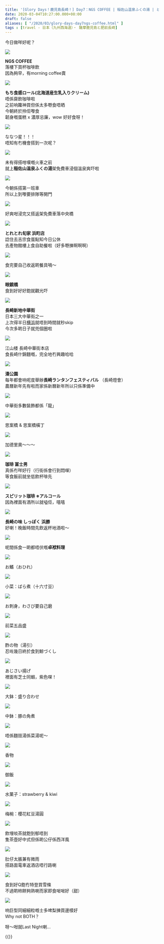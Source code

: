 ```yaml
---
title: '[Glory Days！鹿児島長崎！] Day7：NGS COFFEE | 稲佐山温泉ふくの湯 | とれとれ旬家 | 眼鏡橋、長崎新地中華街 | 珈琲 冨士男 | 浜勝'
date: 2020-03-04T10:27:00.000+08:00
draft: false
aliases: [ "/2020/03/glory-days-day7ngs-coffee.html" ]
tags : [travel - 日本（九州西海道）・ 薩摩鹿児島と肥前長崎]
---
```


今日做咩好呢？  

![](/images/kojngs7.jpg)

**NGS COFFEE**  
落樓下買杯咖啡飲  
因為夠早，有morning coffee賣  

![](https://ndhpwa.ch.files.1drv.com/y4moXo-7x8tSu4wNrn335LdrXogcR4J01eHecpazRcarBPg-dR1qVVuuRt4uHs2BafPAbV2PIVODcLrPZZ9s_DCHwr1XPSZypl5iYJCCMo6rWalXhTaK7jAks3jA6wBd7uBjDWuM5DNcrC6_FCyy72v83iTcEpRtgqpNN2tmQfyDmtEfeF3jfCCs028QxvYNTBWdPrl4k5dUUrcUB4ZgXDbQA?width=660&height=371&cropmode=none)

**もち食感ロール(北海道産生乳入りクリーム)**  
唔係齋飲咖啡啦  
之前响籮神買但係太多嘢食唔晒  
今朝終於拎佢嚟食  
韌身嘅蛋糕 x 濃厚忌廉，wow 好好食呀！  

![](https://a12a5g.ch.files.1drv.com/y4mJiqx211JfsHoTh2sXZI8GNcKkH9HCpETVUT5eWmuoFT7PTE1pc6gAFcLzXgNkZivc2iWfRa9jZ3jqq6cgcS7mCqh9mDFrBefmWn2TO3Zl5JEPUcfaDQaQ5wrUYliSIC0wi-H0lXaI9I3RSTLMBlMS8wUXo2x9YfivCv2-VSJC530nQkY0uBPkcVrR-OaxWj_Ez1620zCxEhsJ1C3lBQyhQ?width=660&height=371&cropmode=none)

ななつ星！！！  
唔知有冇機會搭到一次呢？  

![](https://a11q5g.ch.files.1drv.com/y4mxteoEvhYaeLZzcfRjilJJ33-QFBIPK7Zu7Y-nEYk2tq6ikR_P18RxYHhHnlg_WX-fVu83xkuKWZ52r_tGnEmtmifhAO4Ji0seuN1ri9ULoXwpjzoOYVE-e43wljOCRoDIQe41j_QHdUeZFf0VGbYx7jlSGTGrcTdO13aGffdCPVm3c0pgGuC23ugYlx8xrpKzowyGtREFHdVcAWLOuvg0w?width=660&height=371&cropmode=none)

未有得搭咁嘆嘅火車之前  
就上**稲佐山温泉ふくの湯**架免費車浸個溫泉爽吓啦  

![](https://a12c5g.ch.files.1drv.com/y4maB_k86J6izyn5t60n6Kcm6Ymtqdru4-5us2Uo1BWqISIhpjxuvlzNVmTcgVozWak6fnXtNANYO5yXJ3Wh1x_LyBNduGv88_ffKqE_8OMyRKjF0OLxK8td8jy30ODfu4kwKc_pva-0KBZOv-tCaHIRlxyRhTQfdhiayxeQOpbV3G5oqhzn84pFHZ2fR2h6EE9OEJ9oyOvIR2fFScKhukmrw?width=660&height=371&cropmode=none)

今朝係搭第一班車  
所以上到嚟要排隊等開門  

![](https://a12b5g.ch.files.1drv.com/y4miB8KLKZPBLIzovgnySGN3JUNm8CS49YXPCjj1kzBvLN-OwgciAOjjDTvISLD1cFewb0zH5RtRVlJft0sQRj2gi2ZPWK7wcNM2mMKEEhKkMnppW5eavEENQ9nmTVe-u_-ItyQ1GKvKf-v63cLC75G_ZSBRZjq_Zx-vClp8MRrPpizljfAjx1zHInW5mqow54Zll4hoqn59DBaC8mL7LsABg?width=660&height=371&cropmode=none)

好爽咁浸完又搭返架免費車落中央橋  

![](https://l9h0wa.ch.files.1drv.com/y4mGTqY_gXM7RK7gtDTk2NnxoXNziw74t_UbVkvY2LSnWByFGctoVoAY-HYSB-5ynkusR4Ixmdv3KCvAiEGtRbEPF5JYURb6OSG_zAPxhQkos96c7SfAvM9aEetsc6VDg5mK37QXsQct1E7WP30cBKaKNOvRVqD3OFEgXv3PSp_PdhGej5pRuhUj2N-kQ5D6xipvTL6ggOCbxMPV_xEKDLUdw?width=660&height=371&cropmode=none)

**とれとれ旬家 浜町店**  
諗住去吉宗食蛋點知今日公休  
去產物館樓上食自助餐啦（好多嘢揀啊啊啊）  

![](https://bf2c5g.ch.files.1drv.com/y4mD_NC39lTYQaPCQNh-mbJqzIn0RR1Zffo0gio7wfDrBWOI-zY4AnxXslFz3UJIAsVKBTpfHpYTX9RNRHaH_1XV5Otk7nb5q822jIdTeLTPjtPCSyeVyh5Goa00luKuGei4yIIaTHUl3Hj7wO-p9Z76Dd3mKvqt53fH-hU0Bli-eX6P8HYD8ped-SS2sHpn2TPEZ0v0NEE_29u1BcJx2uw9A?width=660&height=371&cropmode=none)

食完要自己收返啲餐具喎～  

![](https://q1yd5g.ch.files.1drv.com/y4mlexlWUqBohgfKEES4dnNn1Fy4UuDws7qCRkuNPNaOgv_CITDQ_amQneDrfYZjN-z8BHgKr0LyAGyuouoqk5Yr8IChBUrypb040zgWAUAgkn99mPl6p1_u9Tal1RldOR1v3e5Kbs0DG97bNzYcfkgYW9uzr0vqEwOLlkPHXDq_ggk6t8UwsBL-amXV12o9CnKUT8wRsA2ps0frEfiCYhh8Q?width=660&height=371&cropmode=none)

**眼鏡橋**  
食到好好好飽就觀光吓  

![](https://bl2a5g.ch.files.1drv.com/y4mMDq-Alsy294JA4Wbn-3WAvbm1jtj1GdUwcKuT56RLCVauOGPw8I_D-jq6BQMwVUipNCxLeeT5AeYsOIax9ylFfwSn_sWpn2JnHdemI1m3Z8JQ3c3ivXXYXUBBK-KbvrGIhkTzAa-nLw8RlE3vMrWis3WUXTmD_NAlcOf5d8ioz4Rz00cZH6gSRNXhDJYAlUobnadbCaq45k4e6A10frn-g?width=660&height=371&cropmode=none)

**長崎新地中華街**  
日本三大中華街之一  
上次得半日[横浜](https://www.hidie.net/2019/07/day2.html)就唔到時間就秒skip  
今次多啲日子就兜個圈啦  

![](https://bv2j5g.ch.files.1drv.com/y4mp9Gl_agDnUEbuheYo65dGZJTzSk7jITwMlhT0BTJ_FOHUm48Fa59Gr6wo-2_Uj3pZwQ4Fks5UZkm9TgE8F7DshU4n4gmPRgTOq-dARGZDzAbhqUtdT9cC5sZGqUdzweh-qVx1U_qDiC2yDf-JpyUQGxuoaOw1mLYiYxHx5UsDJOaEdpx8hN0jU_q9jsVQ8SQAUJfbFZyq-FcZW9jpIL3Og?width=660&height=371&cropmode=none)

江山楼 長崎中華街本店  
食長崎什錦麵嘅，完全地冇興趣哈哈  

![](https://bv2d5g.ch.files.1drv.com/y4mChctyb8OsEoFIeTzSdooM4HYNmVFimYer_0qwOu5otcwRmUY3sAPVvQhgjx4-qv51rNl7pfrmb57DNbI1zZ3Pll4gU5HtZP4GPra0S5Kw72nOZIqiXwuXC6TLq_prROmocgQZiZ8ZJTcOoeCVZQhe1_p980elcxXGoaCmIw4bHSSoD89FYUIn9Uil4QK7zs7dxMh6fHMy075cX5PYX7mZA?width=660&height=371&cropmode=none)

**湊公園**  
每年都會响呢度舉辦**長崎ランタンフェスティバル** （長崎燈會）  
農曆新年先有啦而家係新曆新年所以只係準備中  

![](https://bv1q5g.ch.files.1drv.com/y4m4uzt6mkp47Mc3yK-cDCMvngcmhKG_FbVhhB--zjDT5i3qjqhbqJ822S3ILhf1H_N3EN6fAVzJmjVjWIVkYbCyHkcDDO_1LpUclHH0U-5lsoEZSL4dzsMT41Ztz0TdAr7dhjVWuHuDXuBzCGeyG7UfyTjWeuXHdHIBGoqxnmhpw-EK5bpID2BailFZTZPphMzPGuSkMGNSbfQC4iaWaKhFg?width=660&height=371&cropmode=none)

中華街多數裝飾都係「龍」  

![](https://av2c5g.ch.files.1drv.com/y4m_CeAgc6uRAAzjeV1wFat3euLJqPGarMK5ZemipsLR-5iJ9PQCMvn_mc8kfYHS_vTulgTHBhB3uiTXnrA4PLU7fsom_xy38O66IjFCDF4_ofu_GNOosZZZggipDMZf-ZztKCq7RtC0L1_MYf0AUp8oIhQrzjjo0M68mIrBs94vQf86-bGRlpS3n3yXf5ReLYKCVq4gKjGKC-Gz1xqGqf-JA?width=660&height=371&cropmode=none)

思案橋 & 思案橋橫丁  

![](https://av2b5g.ch.files.1drv.com/y4m8ZDkczhV-Df0FVuH9oeGGdrqbIIb9OtSH51huDCO44ZAzx-w_mQS0GSdtTW2vKoT0PQukCHUX6R49SlgmFH-3lw85fWVtD3YqAVQ02vnyAjqM8bC13AqyjzQf76BXcOyxcKLLmpQldsGDwIW1Xjk63WO9oTiYJ0VXgqjETRIoV03e116_m3_WYAQVMyxbbyBHlOn_mnDP7cMlMCC8ywk2A?width=660&height=371&cropmode=none)

加德里奧～～～  

![](https://a10gww.ch.files.1drv.com/y4mUaKJhHWrDuodApiazSIQ2SPbjSUkK_RzQ-I_icHJRsyXDjeweqdro0P41ere7ZlXAkf38Nmxh8IqhWbJn41PvnKahr3rhXWT2dgI8Qq1Fx9Af9ENsjxUAWODHBMjZLOqOHFD0d2VtYeG6DXT9yGmTa1vbPEnrcWBFxLHihmYotIKnZXRVUoG_fJ59D1dU26oIkhcaS__tyqgYU-yFrM-eQ?width=660&height=371&cropmode=none)

**珈琲 冨士男**  
真係冇咩好行（行街係會行到悶㗎）  
等食飯前就坐低飲杯啡先  

![](https://a10bww.ch.files.1drv.com/y4mVnId8a6WlEPA446LRqNrgASJpe9JFme2-StwaalOEyKYm49opROqSV9mnXV9clHAtKJ2LtwnIf8zH6vv-601h1Obw234d81vtqbuB6XBfemhZNI7yShEczf1TkAK0yrtsa0P4Nov7nB4zErRg4YaqW9sLpd6RSR_I56OyZNXHgA4Km7WeoRzg18qHBreYtZdlSTAMIyJZbEjsuTLIwPtxQ?width=371&height=660&cropmode=none)

**スピリット珈琲 ※アルコール**  
因為裡面有酒所以就嗌佢，嘻嘻  

![](https://qfyf5g.ch.files.1drv.com/y4mcbLPW24MX-nTPZKUvasViFu4ImmLLF0GAAgQNedXvf4Nldfg9jgcU7N6GPEvym5mMHYfm_4JuFO7zIIkCbvx5pRw8QTvmZ99RsjSU1UomBK7CwX8dET_YkHGA27-igcaqXuIwGQWBsqfBkl7h3vTSY-LIl_IvaMBoTvQjZc_bugLIVW74o-HCrAfrtvWX5PrJ9fr8sCFpeVQtjoz-c7YQQ?width=660&height=371&cropmode=none)

**長崎の味 しっぽく 浜勝**  
好喇！晚飯時間先飲返杯地酒啦～  

![](https://p1yj5g.ch.files.1drv.com/y4mX2P-ZwEa2YEO5ZOtTIEdjTeGoepGoLg5NxUZqPQMTsmATZ-HH0uvEJBg7R4kz8thBVijqvMmcjboM1qk2kFDFNzhvMiqcK79J7DvSDFD3QiIRJKw4rBhLX0IwTx8grzmVmG9BzpA29F6ztlZZ4mp0wxL4n7C-KfplthMF6NCDTBg6OWtV83IDOTz_HIRJwPZ7okO7gucS2kG_jCDKuQUXA?width=660&height=371&cropmode=none)

呢間係食一啲都唔伏嘅**卓袱料理**  

![](https://p1yk5g.ch.files.1drv.com/y4mx7TkdHdnz5tFofBdlWEZ23EKZRW9BuCJvWOVdDA0Wgq6qPjsY3Ni6wtcboWgkUMo4L4C0WMOAIRWyD0bfczBKMDfR9zXVl9lULM82Ioh28_mQ1hx4AociRIH8n9hwplsrOvlUbw9IABAjhJ0j3fRjOCTc8F1ZG13_q8pW-7O7kOX0VwunNIy-05bsL1HynHNCjA98aeiwDqklY4_yUWzHA?width=660&height=371&cropmode=none)

お鰭（おひれ）  

![](https://p1yg5g.ch.files.1drv.com/y4mPf0CXKjzrOCPux-jjOMZQCkyFHTp2mWf5sxcX_9EiIn6eHN6_ZILTPiQVRHkbX3EkdxNnca7QC2UEng-e3yu62oUtpw9bG66Fd1aie-G2P0VkCjvGWOTyiKk0gzFKOEd_nyn3GDyhqZGBKRG394HWC87W0ZCl-GxcA-GjyK7SY7mGgNj3xnvlHrZPMgpJXvm_n2SkpmLus-HDo7saNgeSw?width=660&height=371&cropmode=none)

小菜：ばら煮（十六寸豆）  

![](https://p1yf5g.ch.files.1drv.com/y4mXhQBpvxnHp4qGFeq4vcB3GJ0hkkPWZ7JdbVb89RdI7FiLxym51VrepypxE-C3-mESHXgampWZHjvJJwn4POJzAN86z642tlBgQjv4HwdzAAmE0ho855GZ002OANIaI7l1il5JkKiPn--pS8-BUFmhlY5VulitySkeOAyt6RnpnhKVbZrPqnIldG2j-LZ1uTQeK-te9e4E21A4J5DYcuRug?width=660&height=371&cropmode=none)

お刺身，わさび要自己磨  

![](https://p1ya5g.ch.files.1drv.com/y4mK1uB3hYk1sq9BlGoKRddFt2Op8iO-IVyssM9ugv2VQyZKiKyIPj4KFl5JLVAlsV8N5c8KWKNCos-q76ATARYd4wu63qF-wxemnR9AbhB9VLNN3AUVTvOByqIW6roNNS4LZ62gYAVmWkydgQUGw3gt71WjpkQg06_dD1ZXt8YRDGGJg8Yr4RCFGnT9GHHprzS7VrWkCyYz02oqw_5k-z9Tw?width=660&height=371&cropmode=none)

前菜五品盛  

![](https://al2k5g.ch.files.1drv.com/y4mh2aV-JMmBEAXMfiVANJGMojr-pT5CqTHfWMW0exNwRnS4qxs5AaaPKIkjitCF1KvYR-eY3_UoX8cQwaX3FsuInylSk6C1tcfWIeIr6M6dt5ru3Gi1H2KpR2Mkg-sAoI9faGsowNlWnbsqZ_VBoaYjfD15xrh8ugzyNKcnfaCRP5z53adjjrN01KUAL0APXGXZY8ADuzSxoC_LnpJuP93Eg?width=660&height=371&cropmode=none)

酢の物（湯引）  
忍咗幾日終於食到鯨づくし  

![](https://al2j5g.ch.files.1drv.com/y4mNGNdUIPXdWcSy6iRwMJ29VayM7Yq6PgHxzoOo5JIs4UDC6Pfws71GLPa1c47sV9L3ySMD__sZyt2MmUjjlEw9qVg9fQ4ew7hJb8FWgEF9sNDs-R_kIvoq7tU0j4RFlRfTM0TbkxIinufBHZOHM6_XOtuTnLJvPL86UP-1lYxkE3N87v0c_PyBGG7iZ5e0toO8WyywnP1lr7Xqhcxu6EzFg?width=660&height=371&cropmode=none)

あじさい揚げ  
裡面有芝士同蝦，紫色㗎！  

![](https://al2g5g.ch.files.1drv.com/y4mM3BfxbSSygI7JokyB7lxjVfzZyJIyWTkJhHzg1T2-o52KwfgsYIpHz7klY4eKE-JkBpUQsTBLRMr81-cHQreNoLSPiWzSAsvwQKx9XkE97G4I_TZoLz8hDHI6tNxl12ribV64jZy56OEmSNQyTib08-HDYfEnL3x4-8jwGKHSLNeagHusbzDTT8gKr3CRQjkYu0H1FIFWew2q4YYQReZjA?width=660&height=371&cropmode=none)

大鉢：盛り合わせ  

![](https://al2a5g.ch.files.1drv.com/y4mZ1kNYyC3hO4O1oKt2t4n-YnJEMfE7inv6ar7xyu_aoWbXvV2A7sKEqTJue6BMeKQhpTzYA6H1Vu9lhgN8PFZguQauENZC1Vm222SbdjMjq879-kJccc7mNBb_-vc_zbxBd3N9ZZ4GQJ5XFX2Ywfvy8unE0mNTSOQln65aLpRHwfcFapzSXUPcoFjjdZxa-osKi3xCCuCk0o6JYxoNRdcnQ?width=660&height=371&cropmode=none)

中鉢：豚の角煮  

![](https://al1q5g.ch.files.1drv.com/y4mYOttaA1OvVYRiApmqXrLcR79-VBMbU692vK3lX1z-yhYvJ3pE9P5Fa9mPMDk9dz8noOXyJaYjuCRnDVuCRw146shvpl6PXw2lbTaXxYQx5ATsQ83AOvve3wo_8XhXdC7TW_3rxAbyaa-pQynjsnFWyHlL2tSMyDnj0kZdosjMXt9pvRPxvB4ze6mpr86fRMk9XH-mJuJfrJ9iY4-fU7WIg?width=660&height=371&cropmode=none)

唔係麵豉湯係菜湯呢～  

![](https://al2c5g.ch.files.1drv.com/y4mi40Q8JmnbBROBwKMCtyfNUfnTimbWljUywMl4rAOxqhOSkTfVm_eLoImYJ4HwjjnR2cUHeJt12nyQO7VAB5HmtLBpJDZR-evsDiu0zjSsDjgLRjwLYBr25XaExIZER1ELgJ94YQ4xJbiI6pLuQauOIp87o_ng3LLx1EZHc5T1uao1bh8xT10jjX4Lc0j2VQnCCqbq6bcr3hzYSuPAhCRTQ?width=660&height=371&cropmode=none)

香物  

![](https://al2b5g.ch.files.1drv.com/y4m4lHDo4FGlVMYYZeQpG6RtK5hVeel96J7x92UzqNDE89tR84chhODaws8_IDW13nxCoUieQ2Zf5UqP2-p0AMgQ18P_rYjNq7_F4S3HxYteCtbtbRpf1ndzEZi4lnr0dJzUF7W_uuyD1YBP-peZLayYOMqbY6ZhUCdxNvJsZK_1QnDopQ1-DqE-pzgI5jqINjep7mSf5ML0LuedYUeF4j9qQ?width=660&height=371&cropmode=none)

御飯  

![](https://av2k5g.ch.files.1drv.com/y4mVNzCqcivZSYA_m9cE9HPmy6Us01CEEODX5QxhpZk4aw4_DTvhEHaWf6l4Xpw5hmbp4yTDgkSBJq7s2RCaQUV7S7UthEaZcOILLTfPc1h_wVXgsn5NBRNY9NGhD-asH__PGaLxZY1YuLgzw6-j-P0AdiIBJ9vS5ePRrDrK0qIff3WRZSGH-PXvZnzq6CLlczPd1xHLNyt1zeh5tLy3Ko4Pg?width=660&height=371&cropmode=none)

水菓子：strawberry & kiwi  

![](https://av2j5g.ch.files.1drv.com/y4mlywQUE7JJf0IDTatbWAeDFEVQhfHgZInjLH8NzonwtV3NbWcH0AZd8Zndmm6toQina4Hvl77o9EXltpVwf2hPht4ciumZHSdjbtkPhBMvaDAVeyxaMgQEwifY32Yeb7M4cV0XjsP3SOSOzctRvK3KBzzKFQcazIrACcNgg03dI46Yg-rwCZH9QbHd5L5lT9YkhoRDCRbA7P23LOkpqhymA?width=660&height=371&cropmode=none)

梅椀：櫻花紅豆湯圓  

![](https://av2e5g.ch.files.1drv.com/y4mueV-6mpUmyroHBDqt7l6nWwlTKFjOksOzaE2eGaIF1aBzeDukYQYSYtphFBu_XzBMD2QpFZMC9OcfUpTbKgrg9b9a3u4dNw1twLnwA8nljelUbOtI7V7qjQKTjpiEBT0clRQdPpiHIm_YXla2xH2bX5mjo1ACYx-0YM0GXqgC49Z43102FVG4JaTEkNgSvhXaHwqVGgmuUv11Wbty5NFNw?width=660&height=371&cropmode=none)

飲埋啖茶就飽到郁唔到  
隻茶壺好中式但係啲公仔係西洋風  

![](https://av2d5g.ch.files.1drv.com/y4mfAbv8WIlUoj1VvD2JzuiNazECsd4yO9_FVc8rOCX0EyOCou-zXDAnBQ39KSRAhhjmEX1lFFqEG8G7xONPeyaxyhTwBqBS_RtcXkNP-1AJ_UibuWtYD493t2P3syN6hjPiUZ-LU7XzgXp2LuWW-ZXrUB6woY-gT06eyxxkFNQfemfALR8LfByDVSdYWzVE3ckt89V9xN8C4nHKvlXj9mcyQ?width=660&height=371&cropmode=none)

肚仔太脹兼有微雨  
搭路面電車返酒店唔行路喇  

![](https://av2f5g.ch.files.1drv.com/y4mnvKPdzJHFJfC2Kq2X1unckeH8jZsukkbfvPbSYSqWNz0NCjO2VhgHSSswuRXAoaJmOObcr0SkBJZ4xX88FIwEJm6B876DqRtx2SU0BBsWE4h-0Ixk6mhVcz-_iLmuC7I2-Qwxej9oZrEv0F3cqg9dGc4bg7ovm2bPawo9ywc--LopJi-fyd5_4z6gf9kSawBnVsv3wIJM_LnT2ewX3L2Aw?width=660&height=371&cropmode=none)

食到好Q飽冇特登買雪條  
不過啲柿餅夠熟喇而家即食啱啱好（甜）  

![](https://av2a5g.ch.files.1drv.com/y4mdxMvS4Un8TEAUOj9dCh9ikNcnHH2mby4F_WaIl6w23IRXxcKBh3IHo14DgBBmBvGaH47ynWXmhIXhBjoJG6e76PSpERYvsrOUbYyY34H9a6jlbSt9YuySlbKruBWdPQaQ9X7ervmZArQvfKuRDYrF1Tio1_c-eFFKP7v0k-2EwOBY3jf3ScNO1rRNJQH_LKRBK_YpDs9X_lDDsa-1lFIpQ?width=660&height=371&cropmode=none)

响巨型同細細粒嘅士多啤梨揀買邊樣好  
Why not BOTH？  
  
  
呀～咁就Last Night喇...  
  
{{<kojngs>}}
